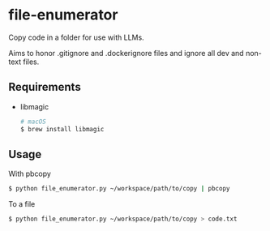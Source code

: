 # file-enumerator

Copy code in a folder for use with LLMs.

Aims to honor .gitignore and .dockerignore files and ignore all dev and non-text files.

## Requirements
- libmagic
  ```bash
  # macOS
  $ brew install libmagic
  ```

## Usage
With pbcopy
```bash
$ python file_enumerator.py ~/workspace/path/to/copy | pbcopy
```
To a file
```bash
$ python file_enumerator.py ~/workspace/path/to/copy > code.txt
```
